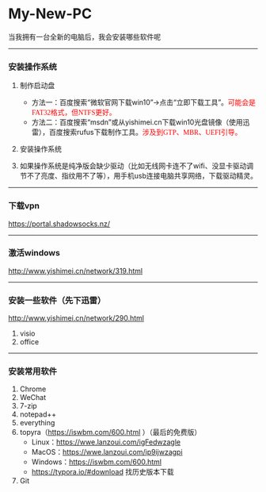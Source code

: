 # My-New-PC
当我拥有一台全新的电脑后，我会安装哪些软件呢

-------------------
### 安装操作系统
1. 制作启动盘
    - 方法一：百度搜索“微软官网下载win10”->点击“立即下载工具”。<font color="red" face="黑体">可能会是FAT32格式，但NTFS更好。 </font>
    - 方法二：百度搜索“msdn”或从yishimei.cn下载win10光盘镜像（使用迅雷），百度搜索rufus下载制作工具。<font color=red face="黑体">涉及到GTP、MBR、UEFI引导。</font>

2. 安装操作系统
3. 如果操作系统是纯净版会缺少驱动（比如无线网卡连不了wifi、没显卡驱动调节不了亮度、指纹用不了等），用手机usb连接电脑共享网络，下载驱动精灵。

--------------------
### 下载vpn
https://portal.shadowsocks.nz/

--------------------
### 激活windows
http://www.yishimei.cn/network/319.html

--------------------
### 安装一些软件（先下迅雷）
http://www.yishimei.cn/network/290.html
1. visio
2. office

--------------------
### 安装常用软件
1. Chrome
2. WeChat
3. 7-zip
4. notepad++
5. everything
6. topyra（https://iswbm.com/600.html ）（最后的免费版）
    - Linux：https://wwe.lanzoui.com/igFedwzagle
    - MacOS：https://wwe.lanzoui.com/ip9ijwzagpi
    - Windows：https://iswbm.com/600.html
    - https://typora.io/#download 找历史版本下载
7. Git
